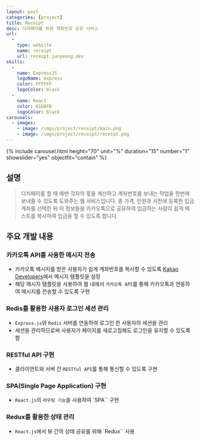 ```yaml
---
layout: post
categories: [project]
title: Receipt
desc: 더치페이를 위한 계좌번호 공유 서비스
url:
  -
    type: website
    name: receipt
    url: receipt.junyeong.dev
skills:
  -
    name: ExpressJS
    logoName: express
    color: FFFFFF
    logoColor: black
  -
    name: React
    color: 61DAFB
    logoColor: black
carousels:
  - images: 
    - image: /imgs/project/receipt/main.png
    - image: /imgs/project/receipt/receipt.png
---
```


{% include carousel.html height="70" unit="%" duration="15" number="1" showslider="yes" objectfit="contain" %}

## 설명
> 더치페이를 할 때 매번 각자의 몫을 계산하고 계좌번호를 보내는 작업을 한번에 보내줄 수 있도록 도와주는 웹 서비스입니다. 총 가격, 인원과 사전에 등록한 입금 계좌를 선택한 뒤 이 정보들을 카카오톡으로 공유하여 입금하는 사람이 쉽게 텍스트를 복사하여 입금을 할 수 있도록 합니다.

## 주요 개발 내용
### 카카오톡 API를 사용한 메시지 전송
* 카카오톡 메시지를 받은 사용자가 쉽게 계좌번호를 복사할 수 있도록 [Kakao Developers](https://developers.kakao.com/)에서 메시지 템플릿을 설정
* 해당 메시지 템플릿을 사용하여 웹 내에서 `카카오톡 API`를 통해 카카오톡과 연동하여 메시지를 전송할 수 있도록 구현

### Redis를 활용한 사용자 로그인 세션 관리
* `Express.js`와 `Redis` 서버를 연동하여 로그인 한 사용자의 세션을 관리
* 세션을 관리하므로써 사용자가 페이지를 새로고침해도 로그인을 유지할 수 있도록 함

### RESTful API 구현
* 클라이언트와 서버 간 `RESTful API`를 통해 통신할 수 있도록 구현

### SPA(Single Page Application) 구현
* `React.js`의 `라우팅 기능`을 사용하여 `SPA`` 구현

### Redux를 활용한 상태 관리
* `React.js`에서 뷰 간의 상태 공유를 위해 `Redux`` 사용